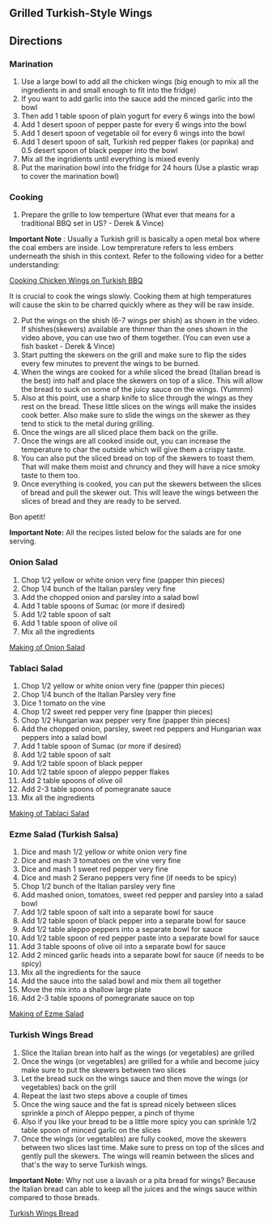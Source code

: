 ## Grilled Turkish-Style Wings 

## Directions

### Marination

1) Use a large bowl to add all the chicken wings (big enough to mix all the ingredients in and small enough to fit into the fridge)
2) If you want to add garlic into the sauce add the minced garlic into the bowl
3) Then add 1 table spoon of plain yogurt for every 6 wings into the bowl
4) Add 1 desert spoon of pepper paste for every 6 wings into the bowl
5) Add 1 desert spoon of vegetable oil for every 6 wings into the bowl
6) Add 1 desert spoon of salt, Turkish red pepper flakes (or paprika) and 0.5 desert spoon of black pepper into the bowl
7) Mix all the ingridients until everything is mixed evenly
8) Put the marination bowl into the fridge for 24 hours (Use a plastic wrap to cover the marination bowl)

### Cooking

1) Prepare the grille to low temperture (What ever that means for a traditional BBQ set in US? - Derek & Vince)

**Important Note** : Usually a Turkish grill is basically a open metal box where the coal embers are inside. Low temprerature refers to less embers underneath the shish in this context. Refer to the following video for a better understanding:

[Cooking Chicken Wings on Turkish BBQ](https://youtu.be/us80_CKOkSM?t=340)

It is crucial to cook the wings slowly. Cooking them at high temperatures will cause the skin to be charred quickly where as they will be raw inside. 

2) Put the wings on the shish (6-7 wings per shish) as shown in the video. If shishes(skewers) available are thinner than the ones shown in the video above, you can use two of them together. (You can even use a fish basket - Derek & Vince)
3) Start putting the skewers on the grill and make sure to flip the sides every few minutes to prevent the wings to be burned. 
4) When the wings are cooked for a while sliced the bread (Italian bread is the best) into half and place the skewers on top of a slice. This will allow
the bread to suck on some of the juicy sauce on the wings. (Yummm) 
5) Also at this point, use a sharp knife to slice through the wings as they rest on the bread. These little slices on the wings will make the insides cook
better. Also make sure to slide the wings on the skewer as they tend to stick to the metal during grilling. 
6) Once the wings are all sliced place them back on the grille.
7) Once the wings are all cooked inside out, you can increase the temperature to char the outside which will give them a crispy taste. 
8) You can also put the sliced bread on top of the skewers to toast them. That will make them moist and chruncy and they will have a nice smoky taste to them too. 
9) Once everything is cooked, you can put the skewers between the slices of bread and pull the skewer out. This will leave the wings between the slices of bread and they are ready to be served. 

Bon apetit!

**Important Note:** All the recipes listed below for the salads are for one serving. 

### Onion Salad

1) Chop 1/2 yellow or white onion very fine (papper thin pieces)
2) Chop 1/4 bunch of the Italian parsley very fine
3) Add the chopped onion and parsley into a salad bowl
4) Add 1 table spoons of Sumac (or more if desired)
4) Add 1/2 table spoon of salt
5) Add 1 table spoon of olive oil
6) Mix all the ingredients

[Making of Onion Salad](https://www.youtube.com/watch?v=YSzZiTuNl-E)

### Tablaci Salad

1) Chop 1/2 yellow or white onion very fine (papper thin pieces)
2) Chop 1/4 bunch of the Italian Parsley very fine
3) Dice 1 tomato on the vine
4) Chop 1/2 sweet red pepper very fine (papper thin pieces)
5) Chop 1/2 Hungarian wax pepper very fine (papper thin pieces)
6) Add the chopped onion, parsley, sweet red peppers and Hungarian wax peppers into a salad bowl
7) Add 1 table spoon of Sumac (or more if desired)
8) Add 1/2 table spoon of salt
9) Add 1/2 table spoon of black pepper
10) Add 1/2 table spoon of aleppo pepper flakes
11) Add 2 table spoons of olive oil
12) Add 2-3 table spoons of pomegranate sauce
10) Mix all the ingredients

[Making of Tablaci Salad](https://www.youtube.com/watch?v=FWeKXbm4GRw)

### Ezme Salad (Turkish Salsa)

1) Dice and mash 1/2 yellow or white onion very fine
2) Dice and mash 3 tomatoes on the vine very fine
3) Dice and mash 1 sweet red pepper very fine
4) Dice and mash 2 Serano peppers very fine (if needs to be spicy)
5) Chop 1/2 bunch of the Italian parsley very fine
6) Add mashed onion, tomatoes, sweet red pepper and parsley into a salad bowl
7) Add 1/2 table spoon of salt into a separate bowl for sauce
8) Add 1/2 table spoon of black pepper into a separate bowl for sauce 
9) Add 1/2 table aleppo peppers into a separate bowl for sauce
10) Add 1/2 table spoon of red pepper paste into a separate bowl for sauce
11) Add 3 table spoons of olive oil into a separate bowl for sauce
12) Add 2 minced garlic heads into a separate bowl for sauce (if needs to be spicy)
13) Mix all the ingredients for the sauce
14) Add the sauce into the salad bowl and mix them all together
15) Move the mix into a shallow large plate
16) Add 2-3 table spoons of pomegranate sauce on top

[Making of Ezme Salad](https://www.youtube.com/watch?v=03kbOZxa3oU)

### Turkish Wings Bread

1) Slice the Italian brean into half as the wings (or vegetables) are grilled
2) Once the wings (or vegetables) are grilled for a while and become juicy make sure to put the skewers between two slices
3) Let the bread suck on the wings sauce and then move the wings (or vegetables) back on the grill
4) Repeat the last two steps above a couple of times
5) Once the wing sauce and the fat is spread nicely between slices sprinkle a pinch of Aleppo pepper, a pinch of thyme
6) Also if you like your bread to be a little more spicy you can sprinkle 1/2 table spoon of minced garlic on the slices
7) Once the wings (or vegetables) are fully cooked, move the skewers between two slices last time. Make sure to press on top of the slices and gently pull the skewers. The wings will reamin between the slices and that's the way to serve Turkish wings. 

**Important Note:** Why not use a lavash or a pita bread for wings? Because the Italian bread can able to keep all the juices and the wings sauce within compared to those breads.

[Turkish Wings Bread](https://youtu.be/us80_CKOkSM?t=405)
